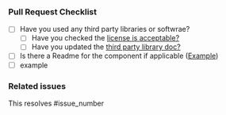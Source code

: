 ### Pull Request Checklist ###
- [ ] Have you used any third party libraries or softwrae?
  - [ ] Have you checked the [license is acceptable?](https://github.com/sardap/Capstone-2019-Data-Sharing/wiki/%2384_spike_acceptable_licenses)
  - [ ] Have you updated the [third party library doc?](https://docs.google.com/spreadsheets/d/1JBfES5GyR0PX2k0xXWG1XyFLgJ7_VYJK9HWqUOIve1s/edit#gid=0)
- [ ] Is there a Readme for the component if applicable ([Example](https://github.com/sardap/Capstone-2019-Data-Sharing/tree/issue%23109/src/BCF/Fetcher))
- [ ] example

### Related issues
This resolves #issue_number 

